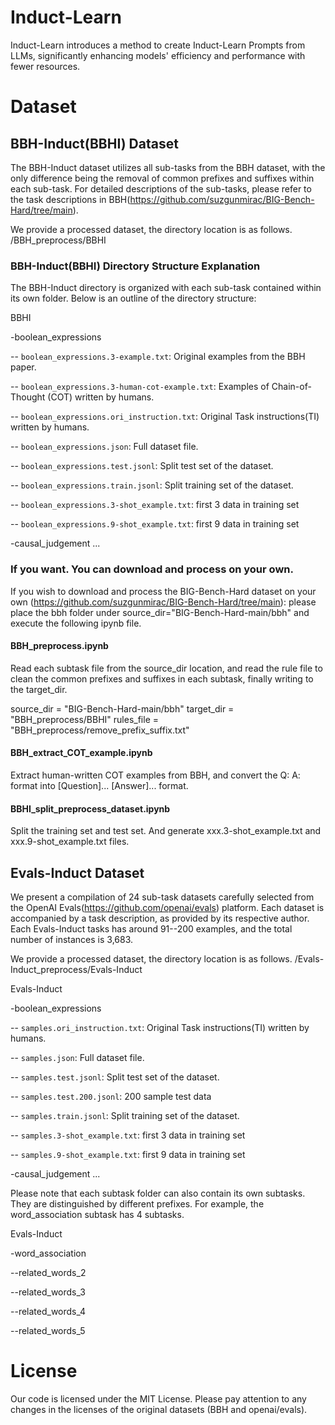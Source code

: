 # Induct-Learn
Induct-Learn introduces a method to create Induct-Learn Prompts from LLMs, significantly enhancing models' efficiency and performance with fewer resources.

# Dataset
## BBH-Induct(BBHI) Dataset
The BBH-Induct dataset utilizes all sub-tasks from the BBH dataset, with the only difference being the removal of common prefixes and suffixes within each sub-task. For detailed descriptions of the sub-tasks, please refer to the task descriptions in BBH(https://github.com/suzgunmirac/BIG-Bench-Hard/tree/main).


We provide a processed dataset, the directory location is as follows.
/BBH_preprocess/BBHI

### BBH-Induct(BBHI) Directory Structure Explanation

The BBH-Induct directory is organized with each sub-task contained within its own folder. Below is an outline of the directory structure:

BBHI

-boolean_expressions

-- `boolean_expressions.3-example.txt`: Original examples from the BBH paper.

-- `boolean_expressions.3-human-cot-example.txt`: Examples of Chain-of-Thought (COT) written by humans.

-- `boolean_expressions.ori_instruction.txt`: Original Task instructions(TI) written by humans.

-- `boolean_expressions.json`: Full dataset file.

-- `boolean_expressions.test.jsonl`: Split test set of the dataset.

-- `boolean_expressions.train.jsonl`: Split training set of the dataset.

-- `boolean_expressions.3-shot_example.txt`: first 3 data in training set 

-- `boolean_expressions.9-shot_example.txt`: first 9 data in training set 

-causal_judgement 
...


### If you want. You can download and process on your own.
If you wish to download and process the BIG-Bench-Hard dataset on your own (https://github.com/suzgunmirac/BIG-Bench-Hard/tree/main): please place the bbh folder under source_dir="BIG-Bench-Hard-main/bbh" and execute the following ipynb file.

#### BBH_preprocess.ipynb
Read each subtask file from the source_dir location, and read the rule file to clean the common prefixes and suffixes in each subtask, finally writing to the target_dir.

source_dir = "BIG-Bench-Hard-main/bbh"
target_dir = "BBH_preprocess/BBHI"
rules_file = "BBH_preprocess/remove_prefix_suffix.txt"

#### BBH_extract_COT_example.ipynb
Extract human-written COT examples from BBH, and convert the Q: A: format into [Question]... [Answer]... format.

#### BBHI_split_preprocess_dataset.ipynb
Split the training set and test set. And generate xxx.3-shot_example.txt and xxx.9-shot_example.txt files.



## Evals-Induct Dataset
We present a compilation of 24 sub-task datasets carefully selected from the OpenAI Evals(https://github.com/openai/evals) platform. Each dataset is accompanied by a task description, as provided by its respective author. Each Evals-Induct tasks has around 91--200 examples, and the total number of instances is 3,683.

We provide a processed dataset, the directory location is as follows.
/Evals-Induct_preprocess/Evals-Induct

Evals-Induct

-boolean_expressions

-- `samples.ori_instruction.txt`: Original Task instructions(TI) written by humans.

-- `samples.json`: Full dataset file.

-- `samples.test.jsonl`: Split test set of the dataset.

-- `samples.test.200.jsonl`: 200 sample test data

-- `samples.train.jsonl`: Split training set of the dataset.

-- `samples.3-shot_example.txt`: first 3 data in training set 

-- `samples.9-shot_example.txt`: first 9 data in training set 

-causal_judgement 
...

Please note that each subtask folder can also contain its own subtasks. They are distinguished by different prefixes. For example, the word_association subtask has 4 subtasks.

Evals-Induct

-word_association

--related_words_2

--related_words_3

--related_words_4

--related_words_5


# License

Our code is licensed under the MIT License.
Please pay attention to any changes in the licenses of the original datasets (BBH and openai/evals).





